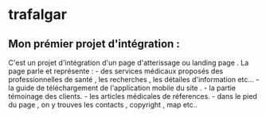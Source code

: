 # trafalgar

## Mon prémier projet d'intégration :
C'est un projet d'intégration d'un page d'atterissage ou landing page .
La page parle et représente :
    - des services médicaux proposés des professionnelles de santé , les recherches , les détailes d'information etc...
    - la guide de téléchargement de  l'application mobile du site .
    - la partie témoinage des clients.
    - les articles médicales de réferences.
    - dans le pied du page , on y trouves les contacts , copyright , map etc.. 
 
